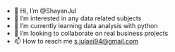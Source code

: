 - 👋 Hi, I’m @ShayanJul
- 👀 I’m interested in any data related subjects
- 🌱 I’m currently learning data analysis with python
- 💞️ I’m looking to collaborate on real business projects
- 📫 How to reach me s.julaei94@gmail.com

<!---
ShayanJul/ShayanJul is a ✨ special ✨ repository because its `README.md` (this file) appears on your GitHub profile.
You can click the Preview link to take a look at your changes.
--->

